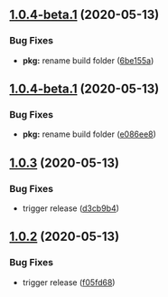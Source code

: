 ## [1.0.4-beta.1](https://github.com/SocialGouv/traducteur-legistique/compare/v1.0.3...v1.0.4-beta.1) (2020-05-13)


### Bug Fixes

* **pkg:** rename build folder ([6be155a](https://github.com/SocialGouv/traducteur-legistique/commit/6be155a71067da6891a7b3d3369005a6bf539858))

## [1.0.4-beta.1](https://github.com/SocialGouv/traducteur-legistique/compare/v1.0.3...v1.0.4-beta.1) (2020-05-13)


### Bug Fixes

* **pkg:** rename build folder ([e086ee8](https://github.com/SocialGouv/traducteur-legistique/commit/e086ee8d191daa5a2809ab2bb8892df7f7dc57aa))

## [1.0.3](https://github.com/SocialGouv/traducteur-legistique/compare/v1.0.2...v1.0.3) (2020-05-13)


### Bug Fixes

* trigger release ([d3cb9b4](https://github.com/SocialGouv/traducteur-legistique/commit/d3cb9b43838c56586289d07f18e6249b78160438))

## [1.0.2](https://github.com/SocialGouv/traducteur-legistique/compare/v1.0.1...v1.0.2) (2020-05-13)


### Bug Fixes

* trigger release ([f05fd68](https://github.com/SocialGouv/traducteur-legistique/commit/f05fd68d4df68a0ba2a600943af5985017230d94))
